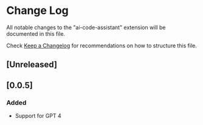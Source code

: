 # Change Log

All notable changes to the "ai-code-assistant" extension will be documented in this file.

Check [Keep a Changelog](http://keepachangelog.com/) for recommendations on how to structure this file.

## [Unreleased]

## [0.0.5]

### Added

- Support for GPT 4
